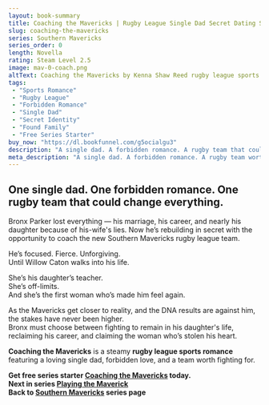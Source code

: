 ```yaml
---
layout: book-summary
title: Coaching the Mavericks | Rugby League Single Dad Secret Dating Sports Romance
slug: coaching-the-mavericks
series: Southern Mavericks
series_order: 0
length: Novella
rating: Steam Level 2.5
image: mav-0-coach.png
altText: Coaching the Mavericks by Kenna Shaw Reed rugby league sports romance
tags:
 - "Sports Romance"
 - "Rugby League"
 - "Forbidden Romance"
 - "Single Dad"
 - "Secret Identity"
 - "Found Family"
 - "Free Series Starter"
buy_now: "https://dl.bookfunnel.com/g5ocialgu3" 
description: "A single dad. A forbidden romance. A rugby team that could change everything. Coaching the Mavericks is a steamy sports romance featuring Bronx Parker, a fallen star rebuilding his life in secret. When he falls for his daughter’s teacher, Willow Caton, he must choose between love, legacy, and loyalty. Free series starter for fans of alpha athletes and emotional heat."
meta_description: "A single dad. A forbidden romance. A rugby team worth fighting for. Coaching the Mavericks is a steamy sports romance. Free series starter." 
---
```


## One single dad. One forbidden romance. One rugby team that could change everything.

Bronx Parker lost everything — his marriage, his career, and nearly his daughter because of his-wife's lies. Now he’s rebuilding in secret with the opportunity to coach the new Southern Mavericks rugby league team.

He’s focused. Fierce. Unforgiving.  
Until Willow Caton walks into his life.

She’s his daughter’s teacher.  
She’s off-limits.  
And she’s the first woman who’s made him feel again.

As the Mavericks get closer to reality, and the DNA results are against him, the stakes have never been higher.  
Bronx must choose between fighting to remain in his daughter's life, reclaiming his career, and claiming the woman who’s stolen his heart.

**Coaching the Mavericks** is a steamy **rugby league sports romance** featuring a loving single dad, forbidden love, and a team worth fighting for.  

**Get free series starter [Coaching the Mavericks](https://dl.bookfunnel.com/g5ocialgu3 "Coaching the Mavericks") today.**  
**Next in series [Playing the Maverick](https://mybook.to/PlayingTheMaverick)**  
**Back to [Southern Mavericks](/series/southern-mavericks "Southern Mavericks") series page**